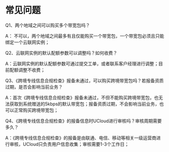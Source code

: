 # 常见问题

Q1、两个地域之间可以购买多个带宽包吗？

A： 不可以，两个地域之间最多有且仅能购买一个带宽包，一个带宽包必须且只能绑定一个云联网实例；



Q2、云联网实例的默认配额参数可以调整吗？如何收费？

A：云联网实例的默认配额参数可通过提交工单，或者联系客户经理进行调整；目前配额调整不收费；



Q3、《跨境专线信息合规检查》报备未通过，可以购买跨境带宽包吗？若报备资质过期，是否会影响当前业务？

A：首次《跨境专线信息合规检查》报备未通过，不但不能购买跨境带宽包，也无法获取到系统赠送的5kbps的默认带宽包；报备资质过期，不会影响当前业务，也可以正常购买跨境带宽包；



Q4、《跨境专线信息合规检查》的报备信息时UCloud进行审核吗？审核周期需要多久？

A：《跨境专线信息合规检查》的报备是由联通、电信、移动等相关一级运营商进行审核，UCloud只负责用户信息收集；审核需要1-3个工作日；